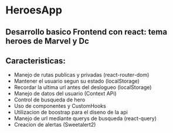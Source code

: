 # HeroesApp

## Desarrollo basico Frontend con react: tema heroes de Marvel y Dc

## Caracteristicas:

- Manejo de rutas publicas y privadas (react-router-dom)
- Mantener el usuario segun su estado (localStorage)
- Recordar la ultima url antes del deslogueo (localStorage)
- Manejo de datos del usuario (Context APi)
- Control de busqueda de hero
- Uso de componentes y CustomHooks
- Utilizacion de boostrap para el diseno de la api
- Manejo de url mediante querys de busqueda (react-query)
- Creacion de alertas (Sweetalert2)
